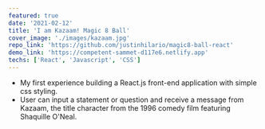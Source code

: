 ```yaml
---
featured: true
date: '2021-02-12'
title: 'I am Kazaam! Magic 8 Ball'
cover_image: './images/kazaam.jpg'
repo_link: 'https://github.com/justinhilario/magic8-ball-react'
demo_link: 'https://competent-sammet-d117e6.netlify.app'
techs: ['React', 'Javascript', 'CSS']
---
```


* My first experience building a React.js front-end application with simple css styling. 
* User can input a statement or question and receive a message from Kazaam, the title character from the 1996 comedy film featuring Shaquille O'Neal.

